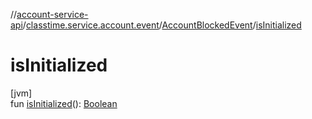 //[account-service-api](../../../index.md)/[classtime.service.account.event](../index.md)/[AccountBlockedEvent](index.md)/[isInitialized](is-initialized.md)

# isInitialized

[jvm]\
fun [isInitialized](is-initialized.md)(): [Boolean](https://kotlinlang.org/api/latest/jvm/stdlib/kotlin/-boolean/index.html)
